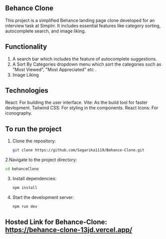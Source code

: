 ## Behance Clone

This project is a simplified Behance landing page clone developed for an interview task at Simplrr. It includes essential features like category sorting, autocomplete search, and image liking. 

## Functionality

1. A search bar which includes the feature of autocomplete suggestions.
2. A Sort By Categories dropdown menu which sort the categories such as "Most Viewed", "Most Appreciated" etc .
3. Image Liking

## Technologies
React: For building the user interface.
Vite: As the build tool for faster devlopment.
Tailwind CSS: For styling in the components.
React Icons: For iconography.

## To run the project 
1. Clone the repository:
   ```bash
   git clone https://github.com/Sagarika1119/Behance-Clone.git
   ```
2.Navigate to the project directory:
```bash
cd behanceClone
```
3. Install dependencies:
   ```bash
   npm install
   ```

4. Start the development server:
   ```bash
   npm run dev
   ```
 
## Hosted Link for Behance-Clone: https://behance-clone-13jd.vercel.app/
